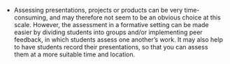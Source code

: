 * Assessing presentations, projects or products can be very time-consuming, and may therefore not seem to be an obvious choice at this scale. However, the assessment in a formative setting can be made easier by dividing students into groups and/or implementing peer feedback, in which students assess one another’s work. It may also help to have students record their presentations, so that you can assess them at a more suitable time and location. 
